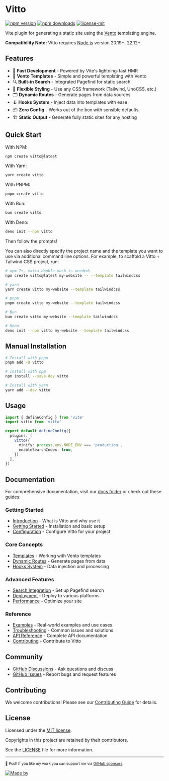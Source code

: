 # Vitto

[![npm version](https://img.shields.io/npm/v/vitto)](https://www.npmjs.com/package/vitto)
[![npm downloads](https://img.shields.io/npm/dm/vitto)](https://www.npmjs.com/package/vitto)
[![license-mit](https://img.shields.io/badge/License-MIT-greens.svg)](./LICENSE)

Vite plugin for generating a static site using the [Vento](https://vento.js.org) templating engine.

**Compatibility Note:**
Vitto requires [Node.js](https://nodejs.org/en/) version 20.19+, 22.12+.

## Features

- 🚀 **Fast Development** - Powered by Vite's lightning-fast HMR
- 📝 **Vento Templates** - Simple and powerful templating with Vento
- 🔍 **Built-in Search** - Integrated Pagefind for static search
- 🎨 **Flexible Styling** - Use any CSS framework (Tailwind, UnoCSS, etc.)
- 🗂️ **Dynamic Routes** - Generate pages from data sources
- 🪝 **Hooks System** - Inject data into templates with ease
- 📦 **Zero Config** - Works out of the box with sensible defaults
- 🏗️ **Static Output** - Generate fully static sites for any hosting

## Quick Start

With NPM:

```bash
npm create vitto@latest
```

With Yarn:

```bash
yarn create vitto
```

With PNPM:

```bash
pnpm create vitto
```

With Bun:

```bash
bun create vitto
```

With Deno:

```bash
deno init --npm vitto
```

Then follow the prompts!

You can also directly specify the project name and the template you want to use via additional
command line options. For example, to scaffold a Vitto + Tailwind CSS project, run:

```bash
# npm 7+, extra double-dash is needed:
npm create vitto@latest my-website -- --template tailwindcss

# yarn
yarn create vitto my-website --template tailwindcss

# pnpm
pnpm create vitto my-website --template tailwindcss

# Bun
bun create vitto my-website --template tailwindcss

# Deno
deno init --npm vitto my-website --template tailwindcss
```

## Manual Installation

```sh
# Install with pnpm
pnpm add -D vitto

# Install with npm
npm install --save-dev vitto

# Install with yarn
yarn add --dev vitto
```

## Usage

```ts
import { defineConfig } from 'vite'
import vitto from 'vitto'

export default defineConfig({
  plugins: [
    vitto({
      minify: process.env.NODE_ENV === 'production',
      enableSearchIndex: true,
    })
  ],
})
```


## Documentation

For comprehensive documentation, visit our [docs folder](./docs) or check out these guides:

### Getting Started
- [Introduction](./docs/01-introduction.md) - What is Vitto and why use it
- [Getting Started](./docs/02-getting-started.md) - Installation and basic setup
- [Configuration](./docs/03-configuration.md) - Configure Vitto for your project

### Core Concepts
- [Templates](./docs/04-templating.md) - Working with Vento templates
- [Dynamic Routes](./docs/05-dynamic-routes.md) - Generate pages from data
- [Hooks System](./docs/06-hooks.md) - Data injection and processing

### Advanced Features
- [Search Integration](./docs/07-search.md) - Set up Pagefind search
- [Deployment](./docs/08-deployment.md) - Deploy to various platforms
- [Performance](./docs/09-performance.md) - Optimize your site

### Reference
- [Examples](./docs/10-examples.md) - Real-world examples and use cases
- [Troubleshooting](./docs/11-troubleshooting.md) - Common issues and solutions
- [API Reference](./docs/12-api-reference.md) - Complete API documentation
- [Contributing](./docs/13-contributing.md) - Contribute to Vitto

## Community

- [GitHub Discussions](https://github.com/riipandi/vitto/discussions) - Ask questions and discuss
- [GitHub Issues](https://github.com/riipandi/vitto/issues) - Report bugs and request features
<!-- - [Discord](https://discord.gg/vitto) - Join our community (coming soon) -->

## Contributing

We welcome contributions! Please see our [Contributing Guide](./docs/13-contributing.md) for details.

## License

Licensed under the [MIT license][tldr-mit].

Copyrights in this project are retained by their contributors.

See the [LICENSE](./LICENSE) file for more information.

---

<sub>🤫 Psst! If you like my work you can support me via [GitHub sponsors](https://github.com/sponsors/riipandi).</sub>

[![Made by](https://badgen.net/badge/icon/Aris%20Ripandi?label=Made+by&color=black&labelColor=black)][riipandi-x]

[tldr-mit]: https://www.tldrlegal.com/license/mit-license
[riipandi-x]: https://x.com/intent/follow?screen_name=riipandi
